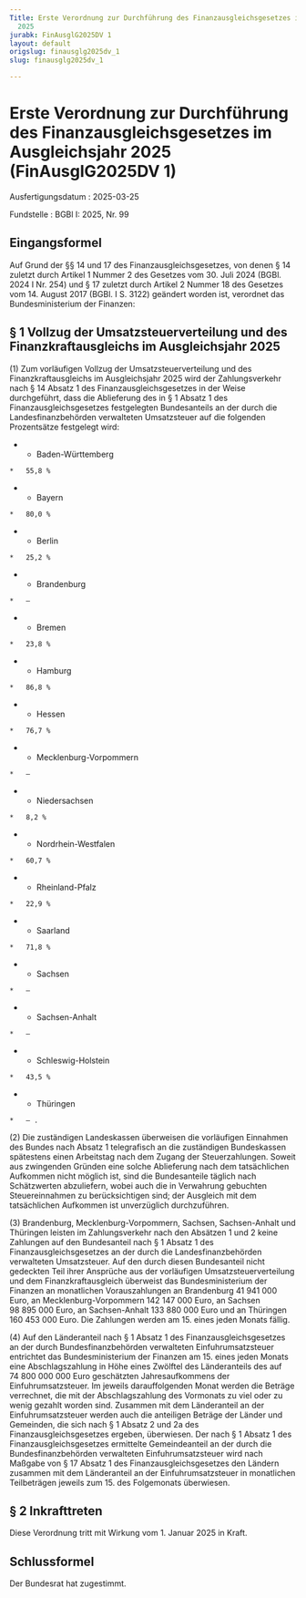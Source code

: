 ```yaml
---
Title: Erste Verordnung zur Durchführung des Finanzausgleichsgesetzes im Ausgleichsjahr
  2025
jurabk: FinAusglG2025DV 1
layout: default
origslug: finausglg2025dv_1
slug: finausglg2025dv_1

---
```


# Erste Verordnung zur Durchführung des Finanzausgleichsgesetzes im Ausgleichsjahr 2025 (FinAusglG2025DV 1)

Ausfertigungsdatum
:   2025-03-25

Fundstelle
:   BGBl I: 2025, Nr. 99


## Eingangsformel

Auf Grund der §§ 14 und 17 des Finanzausgleichsgesetzes, von denen § 14 zuletzt durch Artikel 1 Nummer 2 des Gesetzes vom 30. Juli 2024 (BGBl. 2024 I Nr. 254) und § 17 zuletzt durch Artikel 2 Nummer 18 des Gesetzes vom 14. August 2017 (BGBl. I S. 3122) geändert worden ist, verordnet das Bundesministerium der Finanzen:


## § 1 Vollzug der Umsatzsteuerverteilung und des Finanzkraftausgleichs im Ausgleichsjahr 2025

(1) Zum vorläufigen Vollzug der Umsatzsteuerverteilung und des Finanzkraftausgleichs im Ausgleichsjahr 2025 wird der Zahlungsverkehr nach § 14 Absatz 1 des Finanzausgleichsgesetzes in der Weise durchgeführt, dass die Ablieferung des in § 1 Absatz 1 des Finanzausgleichsgesetzes festgelegten Bundesanteils an der durch die Landesfinanzbehörden verwalteten Umsatzsteuer auf die folgenden Prozentsätze festgelegt wird:


*    *   Baden-Württemberg

    *   55,8 %


*    *   Bayern

    *   80,0 %


*    *   Berlin

    *   25,2 %


*    *   Brandenburg

    *   –


*    *   Bremen

    *   23,8 %


*    *   Hamburg

    *   86,8 %


*    *   Hessen

    *   76,7 %


*    *   Mecklenburg-Vorpommern

    *   –


*    *   Niedersachsen

    *   8,2 %


*    *   Nordrhein-Westfalen

    *   60,7 %


*    *   Rheinland-Pfalz

    *   22,9 %


*    *   Saarland

    *   71,8 %


*    *   Sachsen

    *   –


*    *   Sachsen-Anhalt

    *   –


*    *   Schleswig-Holstein

    *   43,5 %


*    *   Thüringen

    *   – .




(2) Die zuständigen Landeskassen überweisen die vorläufigen Einnahmen des Bundes nach Absatz 1 telegrafisch an die zuständigen Bundeskassen spätestens einen Arbeitstag nach dem Zugang der Steuerzahlungen. Soweit aus zwingenden Gründen eine solche Ablieferung nach dem tatsächlichen Aufkommen nicht möglich ist, sind die Bundesanteile täglich nach Schätzwerten abzuliefern, wobei auch die in Verwahrung gebuchten Steuereinnahmen zu berücksichtigen sind; der Ausgleich mit dem tatsächlichen Aufkommen ist unverzüglich durchzuführen.

(3) Brandenburg, Mecklenburg-Vorpommern, Sachsen, Sachsen-Anhalt und Thüringen leisten im Zahlungsverkehr nach den Absätzen 1 und 2 keine Zahlungen auf den Bundesanteil nach § 1 Absatz 1 des Finanzausgleichsgesetzes an der durch die Landesfinanzbehörden verwalteten Umsatzsteuer. Auf den durch diesen Bundesanteil nicht gedeckten Teil ihrer Ansprüche aus der vorläufigen Umsatzsteuerverteilung und dem Finanzkraftausgleich überweist das Bundesministerium der Finanzen an monatlichen Vorauszahlungen an Brandenburg 41 941 000 Euro, an Mecklenburg-Vorpommern 142 147 000 Euro, an Sachsen 98 895 000 Euro, an Sachsen-Anhalt 133 880 000 Euro und an Thüringen 160 453 000 Euro. Die Zahlungen werden am 15. eines jeden Monats fällig.

(4) Auf den Länderanteil nach § 1 Absatz 1 des Finanzausgleichsgesetzes an der durch Bundesfinanzbehörden verwalteten Einfuhrumsatzsteuer entrichtet das Bundesministerium der Finanzen am 15. eines jeden Monats eine Abschlagszahlung in Höhe eines Zwölftel des Länderanteils des auf 74 800 000 000 Euro geschätzten Jahresaufkommens der Einfuhrumsatzsteuer. Im jeweils darauffolgenden Monat werden die Beträge verrechnet, die mit der Abschlagszahlung des Vormonats zu viel oder zu wenig gezahlt worden sind. Zusammen mit dem Länderanteil an der Einfuhrumsatzsteuer werden auch die anteiligen Beträge der Länder und Gemeinden, die sich nach § 1 Absatz 2 und 2a des Finanzausgleichsgesetzes ergeben, überwiesen. Der nach § 1 Absatz 1 des Finanzausgleichsgesetzes ermittelte Gemeindeanteil an der durch die Bundesfinanzbehörden verwalteten Einfuhrumsatzsteuer wird nach Maßgabe von § 17 Absatz 1 des Finanzausgleichsgesetzes den Ländern zusammen mit dem Länderanteil an der Einfuhrumsatzsteuer in monatlichen Teilbeträgen jeweils zum 15. des Folgemonats überwiesen.


## § 2 Inkrafttreten

Diese Verordnung tritt mit Wirkung vom 1. Januar 2025 in Kraft.


## Schlussformel

Der Bundesrat hat zugestimmt.

